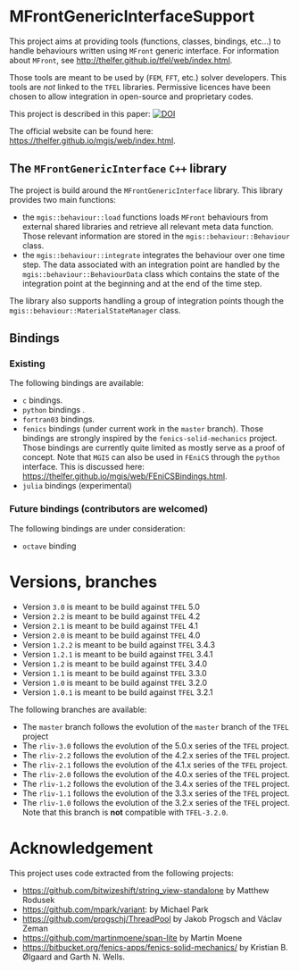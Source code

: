 # MFrontGenericInterfaceSupport

This project aims at providing tools (functions, classes, bindings,
etc...) to handle behaviours written using `MFront` generic interface.
For information about `MFront`, see
<http://thelfer.github.io/tfel/web/index.html>.

Those tools are meant to be used by (`FEM`, `FFT`, etc.) solver
developers. This tools are *not* linked to the `TFEL` libraries.
Permissive licences have been chosen to allow integration in open-source
and proprietary codes.

This project is described in this paper:
[![DOI](https://joss.theoj.org/papers/10.21105/joss.02003/status.svg)](https://doi.org/10.21105/joss.02003)

The official website can be found here:
<https://thelfer.github.io/mgis/web/index.html>.

## The `MFrontGenericInterface` `C++` library

The project is build around the `MFrontGenericInterface` library. This
library provides two main functions:

- the `mgis::behaviour::load` functions loads `MFront` behaviours from
  external shared libraries and retrieve all relevant meta data
  function. Those relevant information are stored in the
  `mgis::behaviour::Behaviour` class.
- the `mgis::behaviour::integrate` integrates the behaviour over one
  time step. The data associated with an integration point are handled
  by the `mgis::behaviour::BehaviourData` class which contains the state
  of the integration point at the beginning and at the end of the time
  step.

The library also supports handling a group of integration points though
the `mgis::behaviour::MaterialStateManager` class.

## Bindings

### Existing 

The following bindings are available:

- `c` bindings.
- `python` bindings .
- `fortran03` bindings.
- `fenics` bindings (under current work in the `master` branch). Those
  bindings are strongly inspired by the `fenics-solid-mechanics`
  project. Those bindings are currently quite limited as mostly serve
  as a proof of concept. Note that `MGIS` can also be used in `FEniCS`
  through the `python` interface. This is discussed here:
  <https://thelfer.github.io/mgis/web/FEniCSBindings.html>.
- `julia` bindings (experimental)

### Future bindings (contributors are welcomed)

The following bindings are under consideration:

- `octave` binding

# Versions, branches

- Version `3.0` is meant to be build against `TFEL` 5.0
- Version `2.2` is meant to be build against `TFEL` 4.2
- Version `2.1` is meant to be build against `TFEL` 4.1
- Version `2.0` is meant to be build against `TFEL` 4.0
- Version `1.2.2` is meant to be build against `TFEL` 3.4.3
- Version `1.2.1` is meant to be build against `TFEL` 3.4.1
- Version `1.2` is meant to be build against `TFEL` 3.4.0
- Version `1.1` is meant to be build against `TFEL` 3.3.0
- Version `1.0` is meant to be build against `TFEL` 3.2.0
- Version `1.0.1` is meant to be build against `TFEL` 3.2.1

The following branches are available:

- The `master` branch follows the evolution of the `master` branch of
  the `TFEL` project
- The `rliv-3.0` follows the evolution of the 5.0.x series of the `TFEL`
  project.
- The `rliv-2.2` follows the evolution of the 4.2.x series of the `TFEL`
  project.
- The `rliv-2.1` follows the evolution of the 4.1.x series of the `TFEL`
  project.
- The `rliv-2.0` follows the evolution of the 4.0.x series of the `TFEL`
  project.
- The `rliv-1.2` follows the evolution of the 3.4.x series of the `TFEL`
  project.
- The `rliv-1.1` follows the evolution of the 3.3.x series of the `TFEL`
  project.
- The `rliv-1.0` follows the evolution of the 3.2.x series of the `TFEL`
  project. Note that this branch is **not** compatible with
  `TFEL-3.2.0`.

# Acknowledgement

This project uses code extracted from the following projects:

- https://github.com/bitwizeshift/string_view-standalone by Matthew
  Rodusek
- https://github.com/mpark/variant: by Michael Park
- https://github.com/progschj/ThreadPool by Jakob Progsch and Václav
  Zeman
- https://github.com/martinmoene/span-lite by Martin Moene
- https://bitbucket.org/fenics-apps/fenics-solid-mechanics/ by
  Kristian B. Ølgaard and Garth N. Wells.
